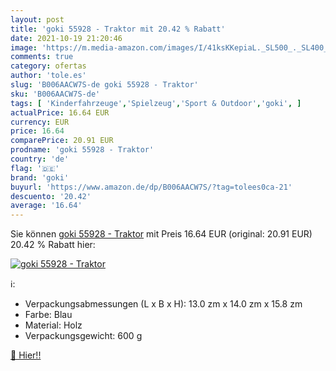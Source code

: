 ```yaml
---
layout: post
title: 'goki 55928 - Traktor mit 20.42 % Rabatt'
date: 2021-10-19 21:20:46
image: 'https://m.media-amazon.com/images/I/41ksKKepiaL._SL500_._SL400_.jpg'
comments: true
category: ofertas
author: 'tole.es'
slug: 'B006AACW7S-de goki 55928 - Traktor'
sku: 'B006AACW7S-de'
tags: [ 'Kinderfahrzeuge','Spielzeug','Sport & Outdoor','goki', ]
actualPrice: 16.64 EUR
currency: EUR
price: 16.64
comparePrice: 20.91 EUR
prodname: 'goki 55928 - Traktor'
country: 'de'
flag: '🇩🇪'
brand: 'goki'
buyurl: 'https://www.amazon.de/dp/B006AACW7S/?tag=tolees0ca-21'
descuento: '20.42'
average: '16.64'
---
```


Sie können [goki 55928 - Traktor](https://www.amazon.de/dp/B006AACW7S/?tag=tolees0ca-21) mit Preis 16.64 EUR (original: 20.91 EUR) 20.42 % Rabatt hier:

[![goki 55928 - Traktor](https://m.media-amazon.com/images/I/41ksKKepiaL._SL500_._SL400_.jpg)](https://www.amazon.de/dp/B006AACW7S/?tag=tolees0ca-21)

ℹ️:

- Verpackungsabmessungen (L x B x H): 13.0 zm x 14.0 zm x 15.8 zm
- Farbe: Blau
- Material: Holz
- Verpackungsgewicht: 600 g

[🛒 Hier!!](https://www.amazon.de/dp/B006AACW7S/?tag=tolees0ca-21)
